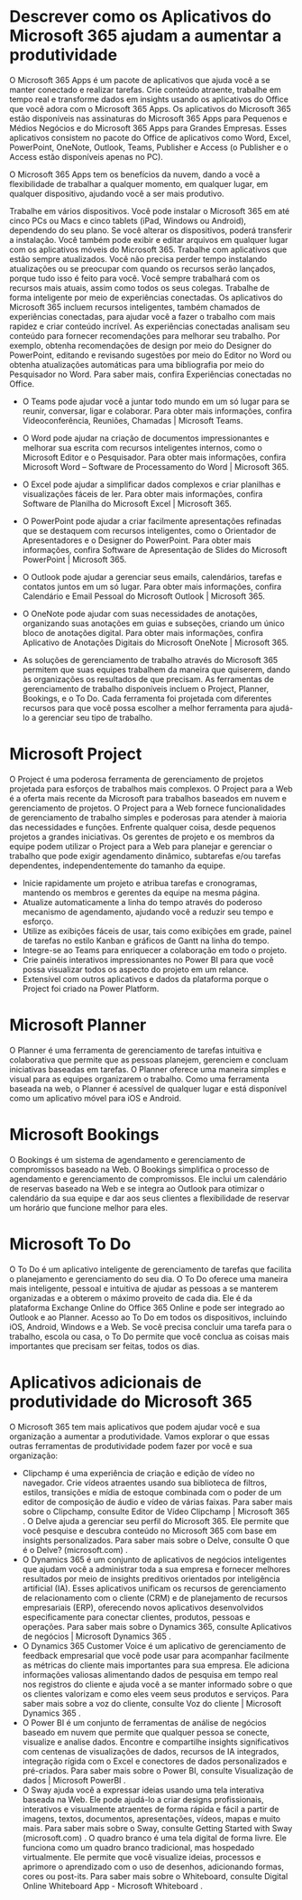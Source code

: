 # Descrever como os Aplicativos do Microsoft 365 ajudam a aumentar a produtividade

O Microsoft 365 Apps é um pacote de aplicativos que ajuda você a se manter conectado e realizar tarefas. Crie conteúdo atraente, trabalhe em tempo real e transforme dados em insights usando os aplicativos do Office que você adora com o Microsoft 365 Apps. Os aplicativos do Microsoft 365 estão disponíveis nas assinaturas do Microsoft 365 Apps para Pequenos e Médios Negócios e do Microsoft 365 Apps para Grandes Empresas. Esses aplicativos consistem no pacote do Office de aplicativos como Word, Excel, PowerPoint, OneNote, Outlook, Teams, Publisher e Access (o Publisher e o Access estão disponíveis apenas no PC).

O Microsoft 365 Apps tem os benefícios da nuvem, dando a você a flexibilidade de trabalhar a qualquer momento, em qualquer lugar, em qualquer dispositivo, ajudando você a ser mais produtivo.

Trabalhe em vários dispositivos. Você pode instalar o Microsoft 365 em até cinco PCs ou Macs e cinco tablets (iPad, Windows ou Android), dependendo do seu plano. Se você alterar os dispositivos, poderá transferir a instalação. Você também pode exibir e editar arquivos em qualquer lugar com os aplicativos móveis do Microsoft 365.
Trabalhe com aplicativos que estão sempre atualizados. Você não precisa perder tempo instalando atualizações ou se preocupar com quando os recursos serão lançados, porque tudo isso é feito para você. Você sempre trabalhará com os recursos mais atuais, assim como todos os seus colegas.
Trabalhe de forma inteligente por meio de experiências conectadas. Os aplicativos do Microsoft 365 incluem recursos inteligentes, também chamados de experiências conectadas, para ajudar você a fazer o trabalho com mais rapidez e criar conteúdo incrível. As experiências conectadas analisam seu conteúdo para fornecer recomendações para melhorar seu trabalho. Por exemplo, obtenha recomendações de design por meio do Designer do PowerPoint, editando e revisando sugestões por meio do Editor no Word ou obtenha atualizações automáticas para uma bibliografia por meio do Pesquisador no Word. Para saber mais, confira Experiências conectadas no Office.


- O Teams pode ajudar você a juntar todo mundo em um só lugar para se reunir, conversar, ligar e colaborar. Para obter mais informações, confira Videoconferência, Reuniões, Chamadas | Microsoft Teams.
- O Word pode ajudar na criação de documentos impressionantes e melhorar sua escrita com recursos inteligentes internos, como o Microsoft Editor e o Pesquisador. Para obter mais informações, confira Microsoft Word – Software de Processamento do Word | Microsoft 365.
- O Excel pode ajudar a simplificar dados complexos e criar planilhas e visualizações fáceis de ler. Para obter mais informações, confira Software de Planilha do Microsoft Excel | Microsoft 365.
- O PowerPoint pode ajudar a criar facilmente apresentações refinadas que se destaquem com recursos inteligentes, como o Orientador de Apresentadores e o Designer do PowerPoint. Para obter mais informações, confira Software de Apresentação de Slides do Microsoft PowerPoint | Microsoft 365.
- O Outlook pode ajudar a gerenciar seus emails, calendários, tarefas e contatos juntos em um só lugar. Para obter mais informações, confira Calendário e Email Pessoal do Microsoft Outlook | Microsoft 365.
- O OneNote pode ajudar com suas necessidades de anotações, organizando suas anotações em guias e subseções, criando um único bloco de anotações digital. Para obter mais informações, confira Aplicativo de Anotações Digitais do Microsoft OneNote | Microsoft 365.

- As soluções de gerenciamento de trabalho através do Microsoft 365 permitem que suas equipes trabalhem da maneira que quiserem, dando às organizações os resultados de que precisam. As ferramentas de gerenciamento de trabalho disponíveis incluem o Project, Planner, Bookings, e o To Do. Cada ferramenta foi projetada com diferentes recursos para que você possa escolher a melhor ferramenta para ajudá-lo a gerenciar seu tipo de trabalho.

# Microsoft Project

O Project é uma poderosa ferramenta de gerenciamento de projetos projetada para esforços de trabalhos mais complexos. O Project para a Web é a oferta mais recente da Microsoft para trabalhos baseados em nuvem e gerenciamento de projetos. O Project para a Web fornece funcionalidades de gerenciamento de trabalho simples e poderosas para atender à maioria das necessidades e funções. Enfrente qualquer coisa, desde pequenos projetos a grandes iniciativas. Os gerentes de projeto e os membros da equipe podem utilizar o Project para a Web para planejar e gerenciar o trabalho que pode exigir agendamento dinâmico, subtarefas e/ou tarefas dependentes, independentemente do tamanho da equipe.

- Inicie rapidamente um projeto e atribua tarefas e cronogramas, mantendo os membros e gerentes da equipe na mesma página.
- Atualize automaticamente a linha do tempo através do poderoso mecanismo de agendamento, ajudando você a reduzir seu tempo e esforço.
- Utilize as exibições fáceis de usar, tais como exibições em grade, painel de tarefas no estilo Kanban e gráficos de Gantt na linha do tempo.
- Integre-se ao Teams para enriquecer a colaboração em todo o projeto.
- Crie painéis interativos impressionantes no Power BI para que você possa visualizar todos os aspecto do projeto em um relance.
- Extensível com outros aplicativos e dados da plataforma porque o Project foi criado na Power Platform.


# Microsoft Planner
O Planner é uma ferramenta de gerenciamento de tarefas intuitiva e colaborativa que permite que as pessoas planejem, gerenciem e concluam iniciativas baseadas em tarefas. O Planner oferece uma maneira simples e visual para as equipes organizarem o trabalho. Como uma ferramenta baseada na web, o Planner é acessível de qualquer lugar e está disponível como um aplicativo móvel para iOS e Android.

# Microsoft Bookings
O Bookings é um sistema de agendamento e gerenciamento de compromissos baseado na Web. O Bookings simplifica o processo de agendamento e gerenciamento de compromissos. Ele inclui um calendário de reservas baseado na Web e se integra ao Outlook para otimizar o calendário da sua equipe e dar aos seus clientes a flexibilidade de reservar um horário que funcione melhor para eles.

# Microsoft To Do
O To Do é um aplicativo inteligente de gerenciamento de tarefas que facilita o planejamento e gerenciamento do seu dia. O To Do oferece uma maneira mais inteligente, pessoal e intuitiva de ajudar as pessoas a se manterem organizadas e a obterem o máximo proveito de cada dia. Ele é da plataforma Exchange Online do Office 365 Online e pode ser integrado ao Outlook e ao Planner. Acesso ao To Do em todos os dispositivos, incluindo iOS, Android, Windows e a Web. Se você precisa concluir uma tarefa para o trabalho, escola ou casa, o To Do permite que você conclua as coisas mais importantes que precisam ser feitas, todos os dias.

# Aplicativos adicionais de produtividade do Microsoft 365

O Microsoft 365 tem mais aplicativos que podem ajudar você e sua organização a aumentar a produtividade. Vamos explorar o que essas outras ferramentas de produtividade podem fazer por você e sua organização:

- Clipchamp é uma experiência de criação e edição de vídeo no navegador. Crie vídeos atraentes usando sua biblioteca de filtros, estilos, transições e mídia de estoque combinada com o poder de um editor de composição de áudio e vídeo de várias faixas. Para saber mais sobre o Clipchamp, consulte Editor de Vídeo Clipchamp | Microsoft 365 .
O Delve ajuda a gerenciar seu perfil do Microsoft 365. Ele permite que você pesquise e descubra conteúdo no Microsoft 365 com base em insights personalizados. Para saber mais sobre o Delve, consulte O que é o Delve? (microsoft.com) .
- O Dynamics 365 é um conjunto de aplicativos de negócios inteligentes que ajudam você a administrar toda a sua empresa e fornecer melhores resultados por meio de insights preditivos orientados por inteligência artificial (IA). Esses aplicativos unificam os recursos de gerenciamento de relacionamento com o cliente (CRM) e de planejamento de recursos empresariais (ERP), oferecendo novos aplicativos desenvolvidos especificamente para conectar clientes, produtos, pessoas e operações. Para saber mais sobre o Dynamics 365, consulte Aplicativos de negócios | Microsoft Dynamics 365 .
- O Dynamics 365 Customer Voice é um aplicativo de gerenciamento de feedback empresarial que você pode usar para acompanhar facilmente as métricas do cliente mais importantes para sua empresa. Ele adiciona informações valiosas alimentando dados de pesquisa em tempo real nos registros do cliente e ajuda você a se manter informado sobre o que os clientes valorizam e como eles veem seus produtos e serviços. Para saber mais sobre a voz do cliente, consulte Voz do cliente | Microsoft Dynamics 365 .
- O Power BI é um conjunto de ferramentas de análise de negócios baseado em nuvem que permite que qualquer pessoa se conecte, visualize e analise dados. Encontre e compartilhe insights significativos com centenas de visualizações de dados, recursos de IA integrados, integração rígida com o Excel e conectores de dados personalizados e pré-criados. Para saber mais sobre o Power BI, consulte Visualização de dados | Microsoft PowerBI .
- O Sway ajuda você a expressar ideias usando uma tela interativa baseada na Web. Ele pode ajudá-lo a criar designs profissionais, interativos e visualmente atraentes de forma rápida e fácil a partir de imagens, textos, documentos, apresentações, vídeos, mapas e muito mais. Para saber mais sobre o Sway, consulte Getting Started with Sway (microsoft.com) .
O quadro branco é uma tela digital de forma livre. Ele funciona como um quadro branco tradicional, mas hospedado virtualmente. Ele permite que você visualize ideias, processos e aprimore o aprendizado com o uso de desenhos, adicionando formas, cores ou post-its. Para saber mais sobre o Whiteboard, consulte Digital Online Whiteboard App - Microsoft Whiteboard .
